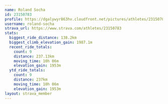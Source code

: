 ```yaml
---
name: Roland Socha
id: 23150783
profile: https://dgalywyr863hv.cloudfront.net/pictures/athletes/23150783/14745672/4/large.jpg
username: roland-socha
strava_url: https://www.strava.com/athletes/23150783
stats:
  biggest_ride_distance: 138.2km
  biggest_climb_elevation_gain: 1987.1m
  recent_ride_totals:
    count: 9
    distance: 237.13km
    moving_time: 10h 06m
    elevation_gain: 1953m
  ytd_ride_totals:
    count: 9
    distance: 237km
    moving_time: 10h 06m
    elevation_gain: 1953m
layout: strava_member
--- 
```

